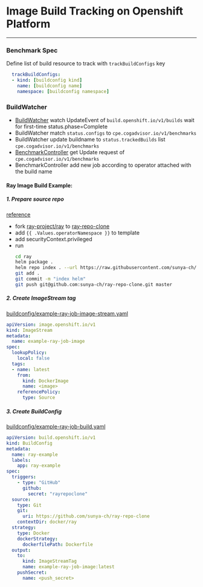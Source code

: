 # Image Build Tracking on Openshift Platform
---
### Benchmark Spec

Define list of build resource to track with `trackBuildConfigs` key

```yaml
  trackBuildConfigs:
  - kind: [buildconfig kind]
    name: [buildconfig name]
    namespace: [buildconfig namespace]
```

### BuildWatcher
- [BuildWatcher](../controllers/build_watcher.go) watch UpdateEvent of `build.openshift.io/v1/builds` wait for first-time status.phase=Complete
- BuildWatcher match `status.configs` to `cpe.cogadvisor.io/v1/benchmarks`
- BuildWatcher update buildname to `status.trackedBuilds` list `cpe.cogadvisor.io/v1/benchmarks` 
- [BenchmarkController](../controllers/benchmark_controller.go) get Update request of `cpe.cogadvisor.io/v1/benchmarks`
- BenchmarkController add new job according to operator attached with the build name

#### Ray Image Build Example:
##### 1. Prepare source repo
[reference](https://blog.softwaremill.com/hosting-helm-private-repository-from-github-ff3fa940d0b7)
- fork [ray-project/ray](https://github.com/ray-project/ray) to [ray-repo-clone](https://github.com/sunya-ch/ray-repo-clone)
- add `{{ .Values.operatorNamespace }}` to template
- add securityContext.privileged
- run
    ```bash
    cd ray
    helm package .
    helm repo index . --url https://raw.githubusercontent.com/sunya-ch/ray-repo-clone/master/deploy/charts/ray
    git add .
    git commit -m "index helm"
    git push git@github.com:sunya-ch/ray-repo-clone.git master
    ```

##### 2. Create ImageStream tag 
[buildconfig/example-ray-job-image-stream.yaml](buildconfig/example-ray-job-image-stream.yaml)
```yaml
apiVersion: image.openshift.io/v1
kind: ImageStream
metadata:
  name: example-ray-job-image
spec:
  lookupPolicy:
    local: false
  tags:
  - name: latest
    from:
      kind: DockerImage
      name: <image>
    referencePolicy:
      type: Source
```
##### 3. Create BuildConfig
[buildconfig/example-ray-job-build.yaml](buildconfig/example-ray-job-build.yaml)
```yaml
apiVersion: build.openshift.io/v1
kind: BuildConfig
metadata:
  name: ray-example
  labels:
    app: ray-example
spec:
  triggers: 
    - type: "GitHub"
      github:
        secret: "rayrepoclone"
  source:
    type: Git
    git:
      uri: https://github.com/sunya-ch/ray-repo-clone
    contextDir: docker/ray
  strategy:
    type: Docker                      
    dockerStrategy:
      dockerfilePath: Dockerfile
  output:
    to:
      kind: ImageStreamTag
      name: example-ray-job-image:latest
    pushSecret:
      name: <push_secret>
```

